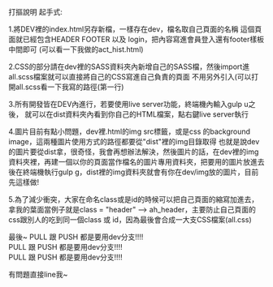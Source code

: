 打摳說明
起手式:

1.將DEV裡的index.html另存新檔，一樣存在dev，檔名取自己頁面的名稱
這個頁面就已經包含HEADER FOOTER 以及 login，把內容寫進會員登入還有footer樣板中間即可
(可以看一下我做的act_hist.html)

2.CSS的部分請在dev裡的SASS資料夾內新增自己的SASS檔，然後import進all.scss檔案就可以直接將自己的CSS寫進自己負責的頁面
不用另外引入(可以打開all.scss看一下我寫的路徑(第一行)

3.所有開發皆在DEV內進行，若要使用live server功能，終端機內輸入gulp u之後，
就可以在dist資料夾內看到你自己的HTML檔案，點右鍵live server執行

4.圖片目前有點小問題，dev裡.html的img src標籤，或是css 的background image，這兩種圖片使用方式的路徑都要從"dist"裡的img目錄取得 也就是說dev的圖片要從dist拿，很奇怪，我會再想辦法解決，然後圖片的話，在dev裡的img資料夾裡，再建一個以你的頁面當作檔名的圖片專用資料夾，把要用的圖片放進去後在終端機執行gulp g，dist裡的img資料夾就會有你在dev/img放的圖片，目前先這樣做!

5.為了減少衝突，大家在命名class或是id的時候可以把自己頁面的縮寫加進去，拿我的葉面當例子就是class = "header" --> ah_header，主要防止自己頁面的css跟別人的吃到同一個class 或 id，因為最後會合成一大支CSS檔案(all.css)

最後~
PULL 跟 PUSH 都是要用dev分支!!!!<br>
PULL 跟 PUSH 都是要用dev分支!!!!<br>
PULL 跟 PUSH 都是要用dev分支!!!!<br>


有問題直接line我~




